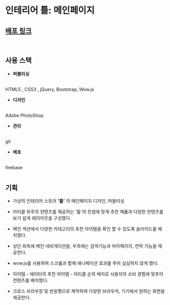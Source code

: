 # 인테리어 틀: 메인페이지
## [배포 링크](https://eeong-interior-web-app)
<br>

## 사용 스택
- **퍼블리싱** 
<br> 
HTML5 , CSS3 , jQuery, Bootstrap, Wow.js

- **디자인** 
<br> 
Adobe PhotoShop

- **관리** 
<br> 
git

- **배포** 
<br> 
firebase

# 

## 기획

- 가상의 인테리어 스토어 **'틀'** 의 메인페이지 디자인, 퍼블리싱

- 아티클 위주의 컨텐츠를 제공하는 '틀'의 컨셉에 맞게 추천 제품과 다양한 컨텐츠를 보기 쉽게 레이아웃을 구성했다.

- 메인 섹션에서 다양한 카테고리의 추천 아이템을 확인 할 수 있도록 슬라이드를 배치했다.

- 상단 좌측에 메인 네비게이션을, 우측에는 검색기능과 마이페이지, 연락 기능을 제공한다.

- wow.js를 사용하여 스크롤과 함께 애니메이션 효과를 주어 심심하지 않게 했다.

- 아이템 - 에이터의 추천 아이템 - 아티클 순의 배치로 사용자의 소비 경험에 맞추어 컨텐츠를 배치했다.

- 크로스 브라우징 및 반응형으로 제작하여 다양한 브라우저, 기기에서 원하는 화면을 제공한다.
